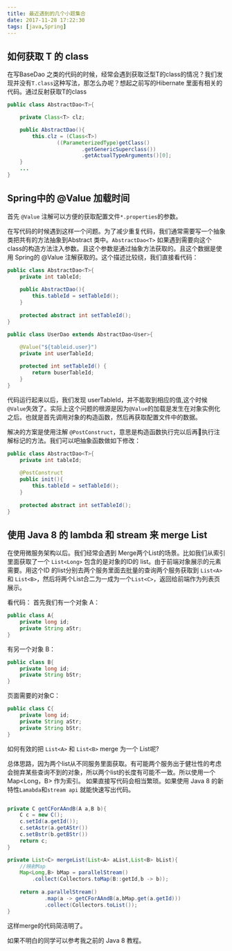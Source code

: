 ```yaml
---
title: 最近遇到的几个小题集合
date: 2017-11-28 17:22:30
tags: [java,Spring]
---
```


## 如何获取 T 的 class

在写BaseDao 之类的代码的时候，经常会遇到获取泛型T的class的情况？我们发现并没有`T.class`这种写法，那怎么办呢？想起之前写的Hibernate 里面有相关的代码。通过反射获取T的class

```java
public class AbstractDao<T>{

    private Class<T> clz;

    public AbstractDao(){
        this.clz = (Class<T>)
                ((ParameterizedType)getClass()
                        .getGenericSuperclass())
                        .getActualTypeArguments()[0];
    }
    ...
}
```

## Spring中的 @Value 加载时间

首先 `@Value` 注解可以方便的获取配置文件`*.properties`的参数。

在写代码的时候遇到这样一个问题。为了减少重复代码，我们通常需要写一个抽象类把共有的方法抽象到Abstract 类中。`AbstractDao<T>` 如果遇到需要向这个class的构造方法注入参数。且这个参数是通过抽象方法获取的。且这个数据是使用 Spring的 @Value 注解获取的。这个描述比较绕，我们直接看代码：

```java
public class AbstractDao<T>{
    private int tableId;
    
    public AbstractDao(){
        this.tableId = setTableId();
    }
    
    protected abstract int setTableId();
}
```

```java
public class UserDao extends AbstractDao<User>{
    
    @Value("${tableid.user}")
    private int userTableId;

    protected int setTableId() {
        return buserTableId;
    }
}
```

代码运行起来以后，我们发现 userTableId，并不能取到相应的值,这个时候`@Value`失效了。实际上这个问题的根源是因为`@Value`的加载是发生在对象实例化之后。也就是首先调用对象的构造函数，然后再获取配置文件中的数据。

解决的方案是使用注解 `@PostConstruct`，意思是构造函数执行完以后再执行注解标记的方法。我们可以吧抽象函数做如下修改：

```java
public class AbstractDao<T>{
    private int tableId;
    
    @PostConstruct
    public init(){
        this.tableId = setTableId();
    }
    
    protected abstract int setTableId();
}
```

## 使用 Java 8 的 lambda 和 stream 来 merge List

在使用微服务架构以后。我们经常会遇到 Merge两个List的场景。比如我们从索引里面获取了一个 `List<Long>` 包含的是对象的ID的 list。由于前端对象展示的元素需要。用这个ID 的list分别去两个服务里面去批量的查询两个服务获取到 `List<A>` 和 `List<B>`，然后将两个List合二为一成为一个`List<C>`，返回给前端作为列表页展示。

看代码：
首先我们有一个对象 A：

```java
public class A{
    private long id;
    private String aStr;
}
```

有另一个对象 B：

```java
public class B{
    private long id;
    private String bStr;
}
```

页面需要的对象C：

```java
public class C{
    private long id;
    private String aStr;
    private String bStr;
}
```

如何有效的把 `List<A>` 和 `List<B>` merge 为一个 List<C>呢? 

总体思路，因为两个list从不同服务里面获取。有可能两个服务出于健壮性的考虑会抛弃某些查询不到的对象，所以两个list的长度有可能不一致。所以使用一个Map<Long，B> 作为索引。
如果直接写代码会相当繁琐。如果使用 Java 8 的新特性`Lamabda`和`stream api` 就能快速写出代码。

```java

private C getCForAAndB(A a,B b){
    C c = new C();
    c.setId(a.getId());
    c.setAstr(a.getAStr())
    c.setBstr(b.getBStr())
    return c; 
}

private List<C> mergeList(List<A> aList,List<B> bList){
    //映射Map
    Map<Long,B> bMap = parallelStream()
        .collect(Collectors.toMap(B::getId,b -> b));
        
    return a.parallelStream()
            .map(a -> getCForAAndB(a,bMap.get(a.getId)))
            .collect(Collectors.toList());
}

```

这样merge的代码简洁明了。

如果不明白的同学可以参考我之前的 Java 8 教程。




